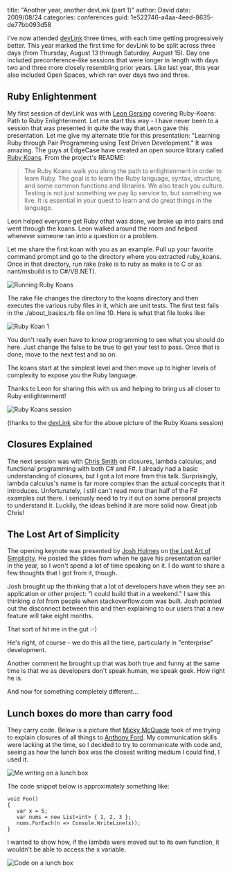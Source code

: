 
title: "Another year, another devLink (part 1)"
author: David
date: 2009/08/24
categories: conferences
guid: 1e522746-a4aa-4eed-8635-de77bb093d58

I've now attended [devLink](http://devlink.net) three times, with each time
getting progressively better. This year marked the first time for devLink to be
split across three days (from Thursday, August 13 through Saturday, August 15).
Day one included preconference-like sessions that were longer in length with
days two and three more closely resembling prior years. Like last year, this
year also included Open Spaces, which ran over days two and three.

## Ruby Enlightenment

My first session of devLink was with [Leon Gersing](http://fallenrogue.com/)
covering Ruby-Koans: Path to Ruby Enlightenment. Let me start this way - I have
never been to a session that was presented in quite the way that Leon gave this
presentation. Let me give my alternate title for this presentation: "Learning
Ruby through Pair Programming using Test Driven Development." It was amazing.
The guys at EdgeCase have created an open source library called [Ruby
Koans](http://github.com/edgecase/ruby_koans/tree/master). From the project's
README: 

> The Ruby Koans walk you along the path to enlightenment in order to learn
> Ruby. The goal is to learn the Ruby language, syntax, structure, and some
> common functions and libraries. We also teach you culture. Testing is not
> just something we pay lip service to, but something we live. It is essential
> in your quest to learn and do great things in the language.

Leon helped everyone get Ruby othat was done, we broke up into pairs and went
through the koans. Leon walked around the room and helped whenever someone ran
into a question or a problem. 

Let me share the first koan with you as an example. Pull up your favorite
command prompt and go to the directory where you extracted ruby\_koans. Once in
that directory, run rake (rake is to ruby as make is to C or as nant/msbuild is
to C#/VB.NET). 

![Running Ruby Koans](https://s3.amazonaws.com/mohundro/blog/WindowsLiveWriter/AnotheryearanotherdevLinkpart1_94E1/image_8.png)

The rake file changes the directory to the koans directory and then executes
the various ruby files in it, which are unit tests. The first test fails in the
./about\_basics.rb file on line 10. Here is what that file looks like: 

![Ruby Koan 1](https://s3.amazonaws.com/mohundro/blog/WindowsLiveWriter/AnotheryearanotherdevLinkpart1_94E1/image4.png)

You don't really even have to know programming to see what you should do here.
Just change the false to be true to get your test to pass. Once that is done,
move to the next test and so on. 

The koans start at the simplest level and then move up to higher levels of
complexity to expose you the Ruby language. 

Thanks to Leon for sharing this with us and helping to bring us all closer to
Ruby enlightenment! 

![Ruby Koans session](https://s3.amazonaws.com/mohundro/blog/WindowsLiveWriter/AnotheryearanotherdevLinkpart1_94E1/image_7.png)

(thanks to the [devLink](http://devlink.net) site for the above picture of the
Ruby Koans session)

## Closures Explained

The next session was with [Chris Smith](http://blogs.msdn.com/chrsmith/) on
closures, lambda calculus, and functional programming with both C# and F#. I
already had a basic understanding of closures, but I got a lot more from this
talk. Surprisingly, lambda calculus's name is far more complex than the actual
concepts that it introduces. Unfortunately, I still can't read more than half
of the F# examples out there. I seriously need to try it out on some personal
projects to understand it. Luckily, the ideas behind it are more solid now.
Great job Chris!

## The Lost Art of Simplicity

The opening keynote was presented by [Josh
Holmes](http://www.joshholmes.com/blog/) on [the Lost Art of
Simplicity](http://www.joshholmes.com/blog/2009/04/29/TheLostArtOfSimplicity.aspx).
He posted the slides from when he gave his presentation earlier in the year, so
I won't spend a lot of time speaking on it. I do want to share a few thoughts
that I got from it, though.

Josh brought up the thinking that a lot of developers have when they see an
application or other project: "I could build that in a weekend." I saw this
thinking *a lot* from people when stackoverflow.com was built. Josh pointed out
the disconnect between this and then explaining to our users that a new feature
will take eight months.

That sort of hit me in the gut :-)

He's right, of course - we do this all the time, particularly in "enterprise"
development. 

Another comment he brought up that was both true and funny at the same time is
that we as developers don't speak human, we speak geek. How right he is. 

And now for something completely different... 

## Lunch boxes do more than carry food

They carry code. Below is a picture that [Micky
McQuade](http://twitter.com/mmcquade) took of me trying to explain closures of
all things to [Anthony Ford](http://twitter.com/anthonyford). My communication
skills were lacking at the time, so I decided to try to communicate with code
and, seeing as how the lunch box was the closest writing medium I could find, I
used it. 

![Me writing on a lunch box](https://s3.amazonaws.com/mohundro/blog/WindowsLiveWriter/AnotheryearanotherdevLinkpart1_94E1/photo_3.jpg)

The code snippet below is approximately something like:

    void Foo()
    {
       var x = 5;
       var nums = new List<int> { 1, 2, 3 };
       nums.ForEach(n => Console.WriteLine(x));
    }

I wanted to show how, if the lambda were moved out to its own function, it
wouldn't be able to access the x variable. 

![Code on a lunch box](https://s3.amazonaws.com/mohundro/blog/WindowsLiveWriter/AnotheryearanotherdevLinkpart1_94E1/photo2.jpg)

